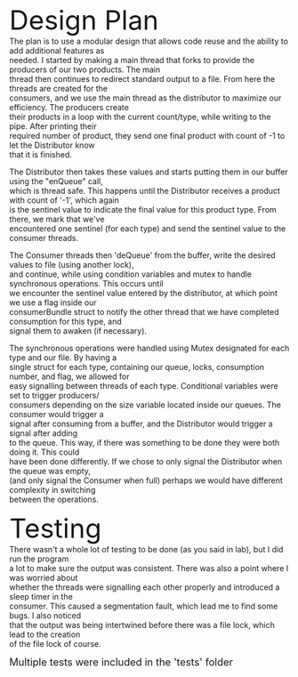 <font size="10">Design Plan</font>  
The plan is to use a modular design that allows  code reuse and the ability to add additional features as  
needed. I started by making a main thread that forks to provide the producers of our two products. The main  
thread then continues to redirect standard output to a file. From here the threads are created for the  
consumers, and we use the main thread as the distributor to maximize our efficiency. The producers create  
their products in a loop with the current count/type, while writing to the pipe. After printing their  
required number of product, they send one final product with count of -1 to let the Distributor know  
that it is finished.  
  
The Distributor then takes these values and starts putting them in our buffer using the "enQueue" call,  
which is thread safe. This happens until the Distributor receives a product with count of '-1', which again  
is the sentinel value to indicate the final value for this product type. From there, we mark that we've  
encountered one sentinel (for each type) and send the sentinel value to the consumer threads.  
  
The Consumer threads then 'deQueue' from the buffer, write the desired values to file (using another lock),  
and continue, while using condition variables and mutex to handle synchronous operations. This occurs until  
we encounter the sentinel value entered by the distributor, at which point we use a flag inside our  
consumerBundle struct to notify the other thread that we have completed consumption for this type, and  
signal them to awaken (if necessary).  
  
The synchronous operations were handled using Mutex designated for each type and our file. By having a  
single struct for each type, containing our queue, locks, consumption number, and flag, we allowed for  
easy signalling between threads of each type. Conditional variables were set to trigger producers/  
consumers depending on the size variable located inside our queues. The consumer would trigger a  
signal after consuming from a buffer, and the Distributor would trigger a signal after adding  
to the queue. This way, if there was something to be done they were both doing it. This could  
have been done differently. If we chose to only signal the Distributor when the queue was empty,  
(and only signal the Consumer when full) perhaps we would have different complexity in switching  
between the operations. 

<font size="10">Testing</font>  
There wasn't a whole lot of testing to be done (as you said in lab), but I did run the program  
a lot to make sure the output was consistent. There was also a point where I was worried about  
whether the threads were signalling each other properly and introduced a sleep timer in the  
consumer. This caused a segmentation fault, which lead me to find some bugs. I also noticed  
that the output was being intertwined before there was a file lock, which lead to the creation  
of the file lock of course.

<font size="4">Multiple tests were included in the 'tests' folder</font>